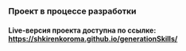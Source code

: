 ### Проект в процессе разработки 
#### Live-версия проекта доступна по ссылке: https://shkirenkoroma.github.io/generationSkills/

